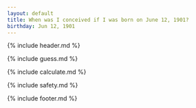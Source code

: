 ```yaml
---
layout: default
title: When was I conceived if I was born on June 12, 1901?
birthday: Jun 12, 1901
---
```


{% include header.md %}

{% include guess.md %}

{% include calculate.md %}

{% include safety.md %}

{% include footer.md %}



